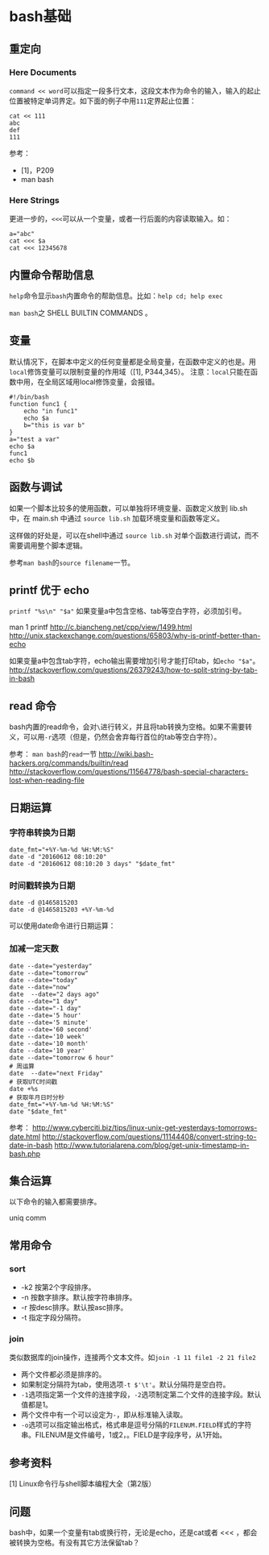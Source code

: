 # bash基础

## 重定向

### Here Documents

`command << word`可以指定一段多行文本，这段文本作为命令的输入，输入的起止位置被特定单词界定。如下面的例子中用`111`定界起止位置：
```shell
cat << 111
abc
def
111
```

参考：
* [1]，P209
* man bash

### Here Strings

更进一步的，`<<<`可以从一个变量，或者一行后面的内容读取输入。如：
```shell
a="abc"
cat <<< $a
cat <<< 12345678
```

## 内置命令帮助信息

`help`命令显示`bash`内置命令的帮助信息。比如：`help cd; help exec`

`man bash`之 SHELL BUILTIN COMMANDS 。

## 变量

默认情况下，在脚本中定义的任何变量都是全局变量，在函数中定义的也是。用`local`修饰变量可以限制变量的作用域（[1], P344,345）。
注意：`local`只能在函数中用，在全局区域用local修饰变量，会报错。
```shell
#!/bin/bash
function func1 {
	echo "in func1"
	echo $a
	b="this is var b"
}
a="test a var"
echo $a
func1
echo $b
```

## 函数与调试

如果一个脚本比较多的使用函数，可以单独将环境变量、函数定义放到 lib.sh 中，在 main.sh 中通过 `source lib.sh` 加载环境变量和函数等定义。

这样做的好处是，可以在shell中通过 `source lib.sh` 对单个函数进行调试，而不需要调用整个脚本逻辑。

参考`man bash`的`source filename`一节。

## printf 优于 echo

`printf "%s\n" "$a"`
如果变量a中包含空格、tab等空白字符，必须加引号。

man 1 printf
http://c.biancheng.net/cpp/view/1499.html
http://unix.stackexchange.com/questions/65803/why-is-printf-better-than-echo

如果变量a中包含tab字符，echo输出需要增加引号才能打印tab，如`echo "$a"`。
http://stackoverflow.com/questions/26379243/how-to-split-string-by-tab-in-bash

## read 命令

bash内置的read命令，会对`\`进行转义，并且将tab转换为空格。如果不需要转义，可以用`-r`选项（但是，仍然会舍弃每行首位的tab等空白字符）。

参考：
`man bash`的`read`一节
http://wiki.bash-hackers.org/commands/builtin/read
http://stackoverflow.com/questions/11564778/bash-special-characters-lost-when-reading-file

## 日期运算

### 字符串转换为日期

```shell
date_fmt="+%Y-%m-%d %H:%M:%S"
date -d "20160612 08:10:20"
date -d "20160612 08:10:20 3 days" "$date_fmt"
```

### 时间戳转换为日期

```shell
date -d @1465815203
date -d @1465815203 +%Y-%m-%d
```

可以使用date命令进行日期运算：

### 加减一定天数

```shell
date --date="yesterday"
date --date="tomorrow"
date --date="today"
date --date="now"
date  --date="2 days ago"
date --date="1 day"
date --date="-1 day"
date --date='5 hour'
date --date='5 minute'
date --date='60 second'
date --date='10 week'
date --date='10 month'
date --date='10 year'
date --date="tomorrow 6 hour"
# 周运算
date  --date="next Friday"
# 获取UTC时间戳
date +%s
# 获取年月日时分秒
date_fmt="+%Y-%m-%d %H:%M:%S"
date "$date_fmt"
```

参考：
http://www.cyberciti.biz/tips/linux-unix-get-yesterdays-tomorrows-date.html
http://stackoverflow.com/questions/11144408/convert-string-to-date-in-bash
http://www.tutorialarena.com/blog/get-unix-timestamp-in-bash.php

## 集合运算

以下命令的输入都需要排序。

uniq
comm

## 常用命令

### sort 

* -k2 按第2个字段排序。
* -n 按数字排序。默认按字符串排序。
* -r 按desc排序。默认按asc排序。
* -t 指定字段分隔符。

### join

类似数据库的join操作，连接两个文本文件。如`join -1 11 file1 -2 21 file2`
* 两个文件都必须是排序的。
* 如果制定分隔符为tab，使用选项`-t $'\t'`。默认分隔符是空白符。
* `-1`选项指定第一个文件的连接字段，`-2`选项制定第二个文件的连接字段。默认值都是1。
* 两个文件中有一个可以设定为`-`，即从标准输入读取。
* `-o`选项可以指定输出格式，格式串是逗号分隔的`FILENUM.FIELD`样式的字符串。FILENUM是文件编号，1或2，。FIELD是字段序号，从1开始。

## 参考资料

[1] Linux命令行与shell脚本编程大全（第2版）




## 问题

bash中，如果一个变量有tab或换行符，无论是echo，还是cat或者 <<< ，都会被转换为空格。有没有其它方法保留tab？




